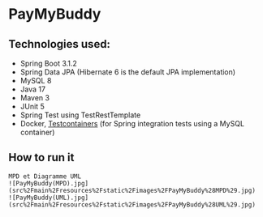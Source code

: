 # PayMyBuddy


## Technologies used:
* Spring Boot 3.1.2
* Spring Data JPA (Hibernate 6 is the default JPA implementation)
* MySQL 8
* Java 17
* Maven 3
* JUnit 5
* Spring Test using TestRestTemplate
* Docker, [Testcontainers](https://testcontainers.com/) (for Spring integration tests using a MySQL container)

## How to run it
```
MPD et Diagramme UML
![PayMyBuddy(MPD).jpg](src%2Fmain%2Fresources%2Fstatic%2Fimages%2FPayMyBuddy%28MPD%29.jpg)
![PayMyBuddy(UML).jpg](src%2Fmain%2Fresources%2Fstatic%2Fimages%2FPayMyBuddy%28UML%29.jpg)
```


